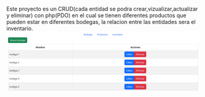 Este proyecto es un CRUD(cada entidad se podra crear,vizualizar,actualizar y eliminar) con php(PDO) en el cual se tienen diferentes productos que pueden estar en diferentes bodegas, la relacion entre las entidades sera el inventario.
![Bodegas donde se guardan los productos](./images/Bodegas.png)
